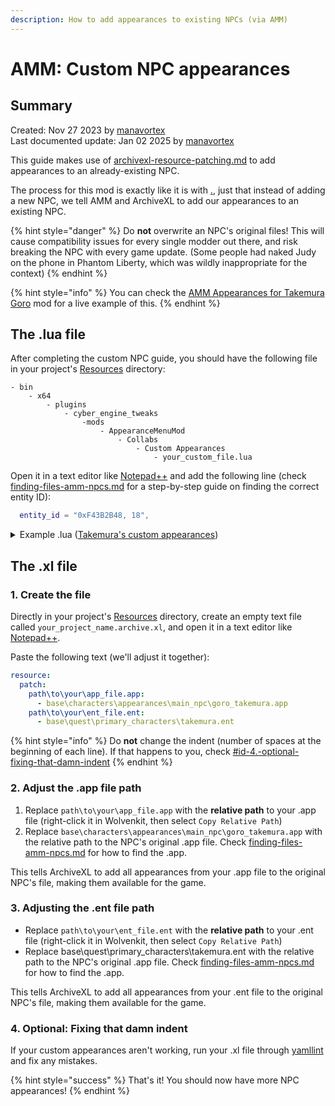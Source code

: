 ```yaml
---
description: How to add appearances to existing NPCs (via AMM)
---
```


# AMM: Custom NPC appearances

## Summary

Created: Nov 27 2023 by [manavortex](https://app.gitbook.com/u/NfZBoxGegfUqB33J9HXuCs6PVaC3 "mention")\
Last documented update: Jan 02 2025 by [manavortex](https://app.gitbook.com/u/NfZBoxGegfUqB33J9HXuCs6PVaC3 "mention")

This guide makes use of [archivexl-resource-patching.md](../../../for-mod-creators-theory/core-mods-explained/archivexl/archivexl-resource-patching.md "mention") to add appearances to an already-existing NPC.

The process for this mod is exactly like it is with [.](./ "mention"), just that instead of adding a new NPC, we tell AMM and ArchiveXL to add our appearances to an existing NPC.

{% hint style="danger" %}
Do **not** overwrite an NPC's original files! This will cause compatibility issues for every single modder out there, and risk breaking the NPC with every game update. (Some people had naked Judy on the phone in Phantom Liberty, which was wildly inappropriate for the context)
{% endhint %}

{% hint style="info" %}
You can check the [AMM Appearances for Takemura Goro](https://www.nexusmods.com/cyberpunk2077/mods/6111/) mod for a live example of this.
{% endhint %}

## The .lua file

After completing the custom NPC guide, you should have the following file in your project's [Resources](https://app.gitbook.com/s/-MP_ozZVx2gRZUPXkd4r/wolvenkit-app/editor/project-explorer#resources "mention") directory:

```
- bin
    - x64
        - plugins
            - cyber_engine_tweaks
                -mods
                    - AppearanceMenuMod
                        - Collabs
                            - Custom Appearances
                                - your_custom_file.lua
```

Open it in a text editor like [Notepad++](https://notepad-plus-plus.org/downloads/) and add the following line (check  [finding-files-amm-npcs.md](../../../for-mod-creators-theory/references-lists-and-overviews/people/finding-files-amm-npcs.md "mention") for a step-by-step guide on finding the correct entity ID):

```lua
  entity_id = "0xF43B2B48, 18",
```

<details>

<summary>Example .lua (<a href="https://www.nexusmods.com/cyberpunk2077/mods/6111/">Takemura's custom appearances</a>)</summary>

```lua
return {
  -- Your beautiful name :)
  modder = "manavortex",

  -- This must be UNIQUE so be creative!
  -- NO SPACES OR SYMBOLS ALLOWED
  unique_identifier = "mana_Takemura_extra",

  -- You can find this using AMM's Swap tab
  -- and looking at the NPC
  entity_id = "0xF43B2B48, 18",

  -- Here you add a list of appearances you added
  -- It has to be the exact name you added
  -- to the entity file
  appearances = {    
	"goro_takemura_finale_white_shirt",
	"goro_takemura_saburo_bodyguard_shirt",
	
	"goro_takemura_kimono_pants", 
	"goro_takemura_kimono_hakama",
	"goro_takemura_haori_pants",
	"goro_takemura_haori_hakama",
  }
}	
```

</details>

## The .xl file

### 1. Create the file

Directly in your project's [Resources](https://app.gitbook.com/s/-MP_ozZVx2gRZUPXkd4r/wolvenkit-app/editor/project-explorer#resources "mention") directory, create an empty text file called `your_project_name.archive.xl`, and open it in a text editor like [Notepad++](https://notepad-plus-plus.org/downloads/).&#x20;

Paste the following text (we'll adjust it together):

```yaml
resource:
  patch:  
    path\to\your\app_file.app:
      - base\characters\appearances\main_npc\goro_takemura.app 
    path\to\your\ent_file.ent:
      - base\quest\primary_characters\takemura.ent
```

{% hint style="info" %}
Do **not** change the indent (number of spaces at the beginning of each line). If that happens to you, check [#id-4.-optional-fixing-that-damn-indent](amm-custom-npc-appearances.md#id-4.-optional-fixing-that-damn-indent "mention")
{% endhint %}

### 2. Adjust the .app file path

1. Replace `path\to\your\app_file.app` with the **relative path** to your .app file (right-click it in Wolvenkit, then select `Copy Relative Path`)
2. Replace `base\characters\appearances\main_npc\goro_takemura.app` with the relative path to the NPC's original .app file. Check  [finding-files-amm-npcs.md](../../../for-mod-creators-theory/references-lists-and-overviews/people/finding-files-amm-npcs.md "mention") for how to find the .app.

This tells ArchiveXL to add all appearances from your .app file to the original NPC's file, making them available for the game.

### 3. Adjusting the .ent file path

* Replace `path\to\your\ent_file.ent` with the **relative path** to your .ent file (right-click it in Wolvenkit, then select `Copy Relative Path`)
* Replace base\quest\primary\_characters\takemura.ent with the relative path to the NPC's original .app file. Check  [finding-files-amm-npcs.md](../../../for-mod-creators-theory/references-lists-and-overviews/people/finding-files-amm-npcs.md "mention") for how to find the .app.

This tells ArchiveXL to add all appearances from your .ent file to the original NPC's file, making them available for the game.

### 4. Optional: Fixing that damn indent

If your custom appearances aren't working, run your .xl file through [yamllint](https://www.yamllint.com/) and fix any mistakes.



{% hint style="success" %}
That's it! You should now have more NPC appearances!
{% endhint %}

